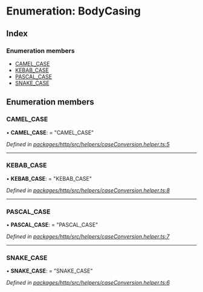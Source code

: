 # Enumeration: BodyCasing

## Index

### Enumeration members

* [CAMEL_CASE](bodycasing.md#camel_case)
* [KEBAB_CASE](bodycasing.md#kebab_case)
* [PASCAL_CASE](bodycasing.md#pascal_case)
* [SNAKE_CASE](bodycasing.md#snake_case)

## Enumeration members

###  CAMEL_CASE

• **CAMEL_CASE**: = "CAMEL_CASE"

*Defined in [packages/http/src/helpers/caseConversion.helper.ts:5](https://github.com/headline-1/coolio/blob/0131267/packages/http/src/helpers/caseConversion.helper.ts#L5)*

___

###  KEBAB_CASE

• **KEBAB_CASE**: = "KEBAB_CASE"

*Defined in [packages/http/src/helpers/caseConversion.helper.ts:8](https://github.com/headline-1/coolio/blob/0131267/packages/http/src/helpers/caseConversion.helper.ts#L8)*

___

###  PASCAL_CASE

• **PASCAL_CASE**: = "PASCAL_CASE"

*Defined in [packages/http/src/helpers/caseConversion.helper.ts:7](https://github.com/headline-1/coolio/blob/0131267/packages/http/src/helpers/caseConversion.helper.ts#L7)*

___

###  SNAKE_CASE

• **SNAKE_CASE**: = "SNAKE_CASE"

*Defined in [packages/http/src/helpers/caseConversion.helper.ts:6](https://github.com/headline-1/coolio/blob/0131267/packages/http/src/helpers/caseConversion.helper.ts#L6)*

